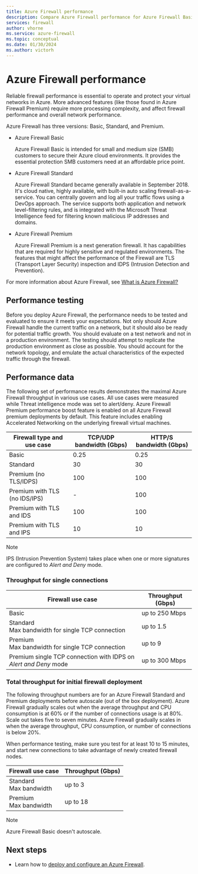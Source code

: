 ```yaml
---
title: Azure Firewall performance 
description: Compare Azure Firewall performance for Azure Firewall Basic, Standard, and Premium.
services: firewall
author: vhorne
ms.service: azure-firewall
ms.topic: conceptual
ms.date: 01/30/2024
ms.author: victorh
---
```


# Azure Firewall performance

Reliable firewall performance is essential to operate and protect your virtual networks in Azure. More advanced features (like those found in Azure Firewall Premium) require more processing complexity, and affect firewall performance and overall network performance.

Azure Firewall has three versions: Basic, Standard, and Premium.

- Azure Firewall Basic
   
   Azure Firewall Basic is intended for small and medium size (SMB) customers to secure their Azure cloud environments. It provides the essential protection SMB customers need at an affordable price point.

- Azure Firewall Standard

   Azure Firewall Standard became generally available in September 2018. It's cloud native, highly available, with built-in auto scaling firewall-as-a-service. You can centrally govern and log all your traffic flows using a DevOps approach. The service supports both application and network level-filtering rules, and is integrated with the Microsoft Threat Intelligence feed for filtering known malicious IP addresses and domains. 
- Azure Firewall Premium

   Azure Firewall Premium is a next generation firewall. It has capabilities that are required for highly sensitive and regulated environments. The features that might affect the performance of the Firewall are TLS (Transport Layer Security) inspection and IDPS (Intrusion Detection and Prevention).

For more information about Azure Firewall, see [What is Azure Firewall?](overview.md)

## Performance testing

Before you deploy Azure Firewall, the performance needs to be tested and evaluated to ensure it meets your expectations. Not only should Azure Firewall handle the current traffic on a network, but it should also be ready for potential traffic growth. You should evaluate on a test network and not in a production environment. The testing should attempt to replicate the production environment as close as possible. You should account for the network topology, and emulate the actual characteristics of the expected traffic through the firewall.

## Performance data

The following set of performance results demonstrates the maximal Azure Firewall throughput in various use cases. All use cases were measured while Threat intelligence mode was set to alert/deny. Azure Firewall Premium performance boost feature is enabled on all Azure Firewall premium deployments by default.  This feature includes enabling Accelerated Networking on the underlying firewall virtual machines.


|Firewall type and use case  |TCP/UDP bandwidth (Gbps)  |HTTP/S bandwidth (Gbps)  |
|---------|---------|---------|
|Basic|0.25|0.25|
|Standard     |30|30|
|Premium (no TLS/IDPS)     |100|100|
|Premium with TLS (no IDS/IPS)     |-|100|
|Premium with TLS and IDS     |100|100|
|Premium with TLS and IPS      |10|10|

> [!NOTE]
> IPS (Intrusion Prevention System) takes place when one or more signatures are configured to *Alert and Deny* mode.

### Throughput for single connections

|Firewall use case  |Throughput (Gbps)|
|---------|---------|
|Basic|up to 250 Mbps|
|Standard<br>Max bandwidth for single TCP connection     |up to 1.5|
|Premium<br>Max bandwidth for single TCP connection     |up to 9|
|Premium single TCP connection with IDPS on *Alert and Deny* mode|up to 300 Mbps|

### Total throughput  for initial firewall deployment

The following throughput numbers are for an Azure Firewall Standard and Premium deployments before autoscale (out of the box deployment). Azure Firewall gradually scales out when the average throughput and CPU consumption is at 60% or if the number of connections usage is at 80%. Scale out takes five to seven minutes. Azure Firewall gradually scales in when the average throughput, CPU consumption, or number of connections is below 20%.

When performance testing, make sure you test for at least 10 to 15 minutes, and start new connections to take advantage of newly created firewall nodes.


|Firewall use case  |Throughput (Gbps)|
|---------|---------|
|Standard<br>Max bandwidth      |up to 3 |
|Premium<br>Max bandwidth      |up to 18|

> [!NOTE]
> Azure Firewall Basic doesn't autoscale.

## Next steps

- Learn how to [deploy and configure an Azure Firewall](tutorial-firewall-deploy-portal.md).